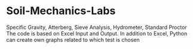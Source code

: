 # Soil-Mechanics-Labs
Specific Gravity, Atterberg, Sieve Analysis, Hydrometer, Standard Proctor
The code is based on Excel Input and Output. In addition to Excel, Python can create own graphs related to which test is chosen
